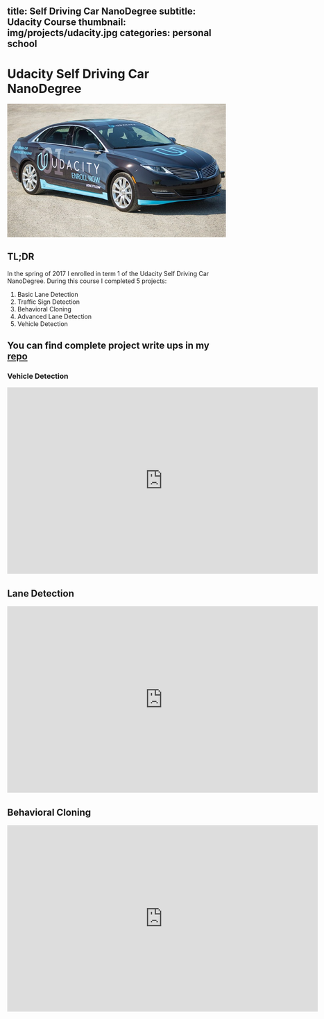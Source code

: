 title: Self Driving Car NanoDegree
subtitle: Udacity Course
thumbnail: img/projects/udacity.jpg
categories: personal school
---
# Udacity Self Driving Car NanoDegree

![car](img/projects/udacity.jpg)

## TL;DR

In the spring of 2017 I enrolled in term 1 of the Udacity Self Driving Car NanoDegree. During this course I completed 5 projects:

1. Basic Lane Detection
2. Traffic Sign Detection
3. Behavioral Cloning
4. Advanced Lane Detection
5. Vehicle Detection

## You can find complete project write ups in my [repo](https://github.com/djnugent/UdacitySDCTerm1)

### Vehicle Detection

<iframe width="716" height="430" src="https://www.youtube.com/embed/sqPkG9bfWRc" frameborder="0" allowfullscreen></iframe>

## Lane Detection

<iframe width="716" height="430" src="https://www.youtube.com/embed/d_sbNx0iSC4" frameborder="0" allowfullscreen></iframe>

## Behavioral Cloning

<iframe width="716" height="430" src="https://www.youtube.com/embed/SDuGkQxsvK8" frameborder="0" allowfullscreen></iframe>
